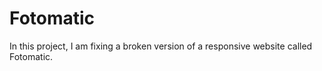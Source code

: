 # Fotomatic
In this project, I am fixing a broken version of a responsive website called Fotomatic.
